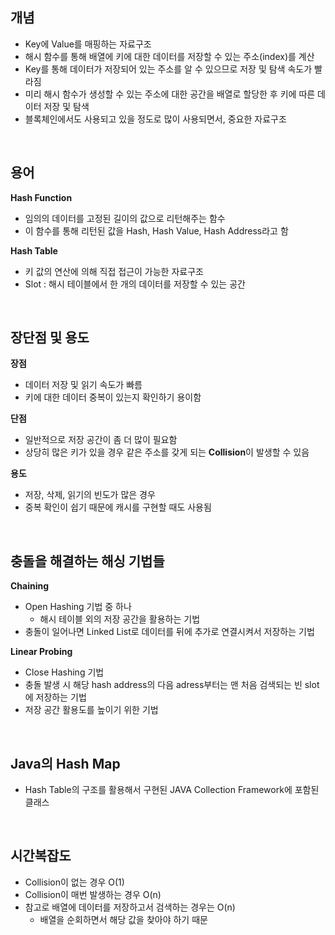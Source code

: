 ## 개념

- Key에 Value를 매핑하는 자료구조
- 해시 함수를 통해 배열에 키에 대한 데이터를 저장할 수 있는 주소(index)를 계산
- Key를 통해 데이터가 저장되어 있는 주소를 알 수 있으므로 저장 및 탐색 속도가 빨라짐
- 미리 해시 함수가 생성할 수 있는 주소에 대한 공간을 배열로 할당한 후 키에 따른 데이터 저장 및 탐색
- 블록체인에서도 사용되고 있을 정도로 많이 사용되면서, 중요한 자료구조

<br>

## 용어

**Hash Function**

- 임의의 데이터를 고정된 길이의 값으로 리턴해주는 함수
- 이 함수를 통해 리턴된 값을 Hash, Hash Value, Hash Address라고 함

**Hash Table**

- 키 값의 연산에 의해 직접 접근이 가능한 자료구조
- Slot : 해시 테이블에서 한 개의 데이터를 저장할 수 있는 공간

<br>

## 장단점 및 용도

**장점**

- 데이터 저장 및 읽기 속도가 빠름
- 키에 대한 데이터 중복이 있는지 확인하기 용이함

**단점**

- 일반적으로 저장 공간이 좀 더 많이 필요함
- 상당히 많은 키가 있을 경우 같은 주소를 갖게 되는 **Collision**이 발생할 수 있음

**용도**

- 저장, 삭제, 읽기의 빈도가 많은 경우
- 중복 확인이 쉽기 때문에 캐시를 구현할 때도 사용됨

<br>

## 충돌을 해결하는 해싱 기법들

**Chaining**

- Open Hashing 기법 중 하나
  - 해시 테이블 외의 저장 공간을 활용하는 기법
- 충돌이 일어나면 Linked List로 데이터를 뒤에 추가로 연결시켜서 저장하는 기법

**Linear Probing**

- Close Hashing 기법
- 충돌 발생 시 해당 hash address의 다음 adress부터는 맨 처음 검색되는 빈 slot에 저장하는 기법
- 저장 공간 활용도를 높이기 위한 기법

<br>

## Java의 Hash Map

- Hash Table의 구조를 활용해서 구현된 JAVA Collection Framework에 포함된 클래스

<br>

## 시간복잡도

- Collision이 없는 경우 O(1)
- Collision이 매번 발생하는 경우 O(n)
- 참고로 배열에 데이터를 저장하고서 검색하는 경우는 O(n)
  - 배열을 순회하면서 해당 값을 찾아야 하기 때문
